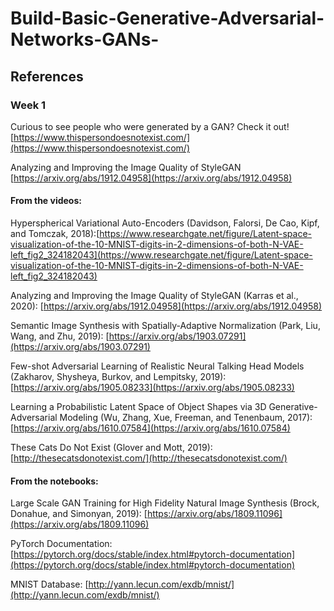 # Build-Basic-Generative-Adversarial-Networks-GANs-
## References

### Week 1
Curious to see people who were generated by a GAN? Check it out! [https://www.thispersondoesnotexist.com/](https://www.thispersondoesnotexist.com/)

Analyzing and Improving the Image Quality of StyleGAN [https://arxiv.org/abs/1912.04958](https://arxiv.org/abs/1912.04958)

#### From the videos:

Hyperspherical Variational Auto-Encoders (Davidson, Falorsi, De Cao, Kipf, and Tomczak, 2018):[https://www.researchgate.net/figure/Latent-space-visualization-of-the-10-MNIST-digits-in-2-dimensions-of-both-N-VAE-left_fig2_324182043](https://www.researchgate.net/figure/Latent-space-visualization-of-the-10-MNIST-digits-in-2-dimensions-of-both-N-VAE-left_fig2_324182043)

Analyzing and Improving the Image Quality of StyleGAN (Karras et al., 2020): [https://arxiv.org/abs/1912.04958](https://arxiv.org/abs/1912.04958)

Semantic Image Synthesis with Spatially-Adaptive Normalization (Park, Liu, Wang, and Zhu, 2019): [https://arxiv.org/abs/1903.07291](https://arxiv.org/abs/1903.07291)

Few-shot Adversarial Learning of Realistic Neural Talking Head Models (Zakharov, Shysheya, Burkov, and Lempitsky, 2019): [https://arxiv.org/abs/1905.08233](https://arxiv.org/abs/1905.08233)

Learning a Probabilistic Latent Space of Object Shapes via 3D Generative-Adversarial Modeling (Wu, Zhang, Xue, Freeman, and Tenenbaum, 2017): [https://arxiv.org/abs/1610.07584](https://arxiv.org/abs/1610.07584)

These Cats Do Not Exist (Glover and Mott, 2019): [http://thesecatsdonotexist.com/](http://thesecatsdonotexist.com/)

#### From the notebooks:

Large Scale GAN Training for High Fidelity Natural Image Synthesis (Brock, Donahue, and Simonyan, 2019): [https://arxiv.org/abs/1809.11096](https://arxiv.org/abs/1809.11096)

PyTorch Documentation: [https://pytorch.org/docs/stable/index.html#pytorch-documentation](https://pytorch.org/docs/stable/index.html#pytorch-documentation)

MNIST Database: [http://yann.lecun.com/exdb/mnist/](http://yann.lecun.com/exdb/mnist/)
